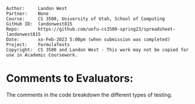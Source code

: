 ﻿```
Author:     Landon West
Partner:    None
Course:     CS 3500, University of Utah, School of Computing
GitHub ID:  landonwest815
Repo:       https://github.com/uofu-cs3500-spring23/spreadsheet-landonwest815
Date:       xx-Feb-2023 5:00pm (when submission was completed) 
Project:    FormulaTests
Copyright:  CS 3500 and Landon West - This work may not be copied for use in Academic Coursework.
```

# Comments to Evaluators:

The comments in the code breakdown the different types of testing.